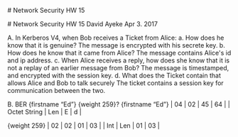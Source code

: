 <p style="page-break-after:always;"></p>
# Network Security HW 15
<p><!-- pagebreak --></p>
# Network Security HW 15
David Ayeke
Apr 3. 2017

A. In Kerberos V4, when Bob receives a Ticket from Alice:
a. How does he know that it is genuine?
  The message is encrypted with his secrete key.
b. How does he know that it came from Alice?
  The message contains Alice's id and ip address.
c. When Alice receives a reply, how does she know that it is
not a replay of an earlier message from Bob?
  The message is timestamped, and encrypted with the session key.
d. What does the Ticket contain that allows Alice and Bob to
talk securely
  The ticket contains a session key for communication between the two.

B. BER {firstname “Ed”} {weight 259}?
{firstname “Ed”}
| 04 | 02 | 45 | 64 |
| Octet String | Len | E | d |

{weight 259}
| 02 | 02 | 01 | 03 |
| Int | Len | 01 | 03 |
